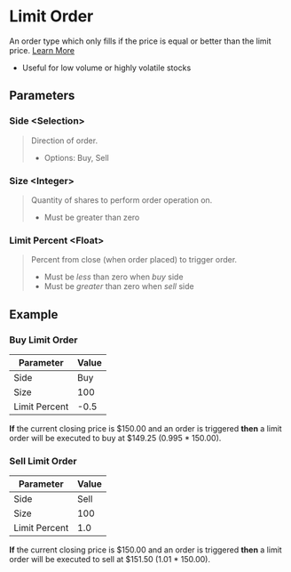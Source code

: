 # Limit Order

An order type which only fills if the price is equal or better than the limit price. [Learn More](https://www.investopedia.com/terms/l/limitorder.asp)

* Useful for low volume or highly volatile stocks

## Parameters

### Side \<Selection>
> Direction of order.
>
> * Options: Buy, Sell

### Size \<Integer>
> Quantity of shares to perform order operation on.
>
> * Must be greater than zero

### Limit Percent \<Float>
> Percent from close (when order placed) to trigger order.
> 
> * Must be _less_ than zero when _buy_ side
> * Must be _greater_ than zero when _sell_ side

## Example

### Buy Limit Order

| Parameter     | Value |
|---------------|-------|
| Side          | Buy   |
| Size          | 100   |
| Limit Percent | -0.5  |

__If__ the current closing price is \$150.00 and an order is triggered __then__ a limit order will be executed to buy at $149.25 (0.995 * 150.00).

### Sell Limit Order

| Parameter     | Value  |
|---------------|--------|
| Side          | Sell   |
| Size          | 100    |
| Limit Percent | 1.0    |

__If__ the current closing price is \$150.00 and an order is triggered __then__ a limit order will be executed to sell at $151.50 (1.01 * 150.00).

